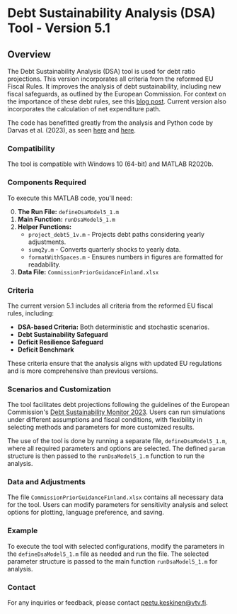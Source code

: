 # Debt Sustainability Analysis (DSA) Tool - Version 5.1

## Overview
The Debt Sustainability Analysis (DSA) tool is used for debt ratio projections. This version incorporates all criteria from the reformed EU Fiscal Rules. It improves the analysis of debt sustainability, including new fiscal safeguards, as outlined by the European Commission. For context on the importance of these debt rules, see this [blog post](https://www.vtv.fi/en/blog/the-length-of-the-adjustment-plan-in-the-reformed-eu-debt-rules-is-of-great-importance-to-finland/). Current version also incorporates the calculation of net expenditure path.

The code has benefitted greatly from the analysis and Python code by Darvas et al. (2023), as seen [here](https://www.bruegel.org/working-paper/quantitative-evaluation-european-commissions-fiscal-governance-proposal) and [here](https://github.com/lennardwelslau/eu-debt-sustainability-analysis).

### Compatibility
The tool is compatible with Windows 10 (64-bit) and MATLAB R2020b.

### Components Required
To execute this MATLAB code, you'll need:

0. **The Run File:**  `defineDsaModel5_1.m`
1. **Main Function:** `runDsaModel5_1.m`
2. **Helper Functions:**
   - `project_debt5_1v.m` - Projects debt paths considering yearly adjustments.
   - `sumq2y.m` - Converts quarterly shocks to yearly data.
   - `formatWithSpaces.m` - Ensures numbers in figures are formatted for readability.
3. **Data File:** `CommissionPriorGuidanceFinland.xlsx`

### Criteria
The current version 5.1 includes all criteria from the reformed EU fiscal rules, including:

- **DSA-based Criteria:** Both deterministic and stochastic scenarios.
- **Debt Sustainability Safeguard**
- **Deficit Resilience Safeguard**
- **Deficit Benchmark**

These criteria ensure that the analysis aligns with updated EU regulations and is more comprehensive than previous versions.

### Scenarios and Customization
The tool facilitates debt projections following the guidelines of the European Commission's [Debt Sustainability Monitor 2023](https://economy-finance.ec.europa.eu/publications/debt-sustainability-monitor-2023_en). Users can run simulations under different assumptions and fiscal conditions, with flexibility in selecting methods and parameters for more customized results.

The use of the tool is done by running a separate file, `defineDsaModel5_1.m`, where all required parameters and options are selected. The defined `param` structure is then passed to the `runDsaModel5_1.m` function to run the analysis.

### Data and Adjustments
The file `CommissionPriorGuidanceFinland.xlsx` contains all necessary data for the tool. Users can modify parameters for sensitivity analysis and select options for plotting, language preference, and saving.

### Example

To execute the tool with selected configurations, modify the parameters in the `defineDsaModel5_1.m` file as needed and run the file. The selected parameter structure is passed to the main function `runDsaModel5_1.m` for analysis.

### Contact
For any inquiries or feedback, please contact peetu.keskinen@vtv.fi.
